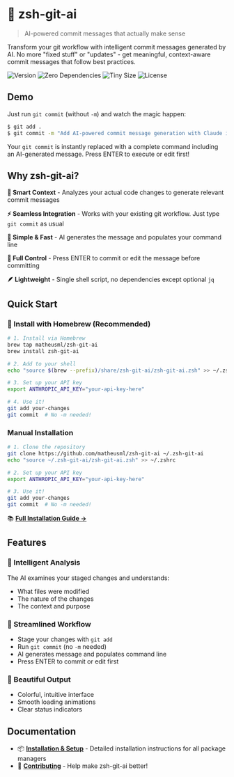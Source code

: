 # 🤖 zsh-git-ai

> AI-powered commit messages that actually make sense

Transform your git workflow with intelligent commit messages generated by AI. No more "fixed stuff" or "updates" - get meaningful, context-aware commit messages that follow best practices.

<img src="https://img.shields.io/github/v/release/matheusml/zsh-git-ai?label=version&color=yellow" alt="Version"> <img src="https://img.shields.io/badge/dependencies-zero-brightgreen" alt="Zero Dependencies"> <img src="https://img.shields.io/badge/size-<5KB-blue" alt="Tiny Size"> <img src="https://img.shields.io/github/license/matheusml/zsh-git-ai?color=lightgrey" alt="License">

## Demo

Just run `git commit` (without `-m`) and watch the magic happen:

```bash
$ git add .
$ git commit -m "Add AI-powered commit message generation with Claude integration"
```

Your `git commit` is instantly replaced with a complete command including an AI-generated message. Press ENTER to execute or edit first!

## Why zsh-git-ai?

**🧠 Smart Context** - Analyzes your actual code changes to generate relevant commit messages

**⚡ Seamless Integration** - Works with your existing git workflow. Just type `git commit` as usual

**🎨 Simple & Fast** - AI generates the message and populates your command line

**🔧 Full Control** - Press ENTER to commit or edit the message before committing

**🪶 Lightweight** - Single shell script, no dependencies except optional `jq`

## Quick Start

### 🍺 Install with Homebrew (Recommended)

```bash
# 1. Install via Homebrew
brew tap matheusml/zsh-git-ai
brew install zsh-git-ai

# 2. Add to your shell
echo "source $(brew --prefix)/share/zsh-git-ai/zsh-git-ai.zsh" >> ~/.zshrc

# 3. Set up your API key
export ANTHROPIC_API_KEY="your-api-key-here"

# 4. Use it!
git add your-changes
git commit  # No -m needed!
```

### Manual Installation

```bash
# 1. Clone the repository
git clone https://github.com/matheusml/zsh-git-ai ~/.zsh-git-ai
echo "source ~/.zsh-git-ai/zsh-git-ai.zsh" >> ~/.zshrc

# 2. Set up your API key
export ANTHROPIC_API_KEY="your-api-key-here"

# 3. Use it!
git add your-changes
git commit  # No -m needed!
```

📚 **[Full Installation Guide →](INSTALL.md)**


## Features

### 🎯 Intelligent Analysis
The AI examines your staged changes and understands:
- What files were modified
- The nature of the changes
- The context and purpose

### 🚀 Streamlined Workflow
- Stage your changes with `git add`
- Run `git commit` (no `-m` needed)
- AI generates message and populates command line
- Press ENTER to commit or edit first

### 🎨 Beautiful Output
- Colorful, intuitive interface
- Smooth loading animations
- Clear status indicators

## Documentation

- 📦 **[Installation & Setup](INSTALL.md)** - Detailed installation instructions for all package managers
- 🤝 **[Contributing](CONTRIBUTING.md)** - Help make zsh-git-ai better!
